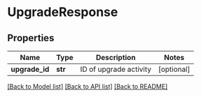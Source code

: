 # UpgradeResponse

## Properties
Name | Type | Description | Notes
------------ | ------------- | ------------- | -------------
**upgrade_id** | **str** | ID of upgrade activity | [optional] 

[[Back to Model list]](../README.md#documentation-for-models) [[Back to API list]](../README.md#documentation-for-api-endpoints) [[Back to README]](../README.md)

